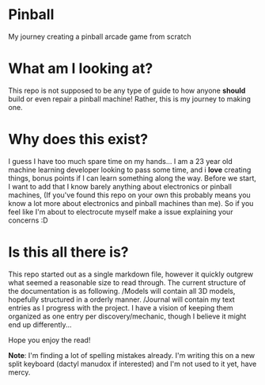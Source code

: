# Pinball
My journey creating a pinball arcade game from scratch

# What am I looking at?
This repo is not supposed to be any type of guide to how anyone **should** build or even repair a pinball machine! Rather, this is my journey to making one.

# Why does this exist?
I guess I have too much spare time on my hands... I am a 23 year old machine learning developer looking to pass some time, and i **love** creating things, bonus points if I can learn something along the way. Before we start, I want to add that I know barely anything about electronics or pinball machines, (If you've found this repo on your own this probably means you know a lot more about electronics and pinball machines than me). So if you feel like I'm about to electrocute myself make a issue explaining your concerns :D

# Is this all there is?
This repo started out as a single markdown file, however it quickly outgrew what seemed a reasonable size to read through.
The current structure of the documentation is as following.
/Models will contain all 3D models, hopefully structured in a orderly manner.
/Journal will contain my text entries as I progress with the project. I have a vision of keeping them organized as one entry per discovery/mechanic, though I believe it might end up differently...

Hope you enjoy the read!

**Note**: I'm finding a lot of spelling mistakes already. I'm writing this on a new split keyboard (dactyl manudox if interested) and I'm not used to it yet, have mercy.